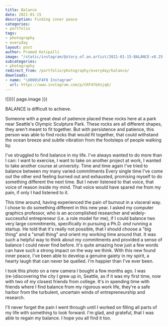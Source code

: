 ```yaml
---
title: Balance
date: 2021-01-15
description: Finding inner peace
categories:
- portfolio
tags:
- photography
- everyday
layout: post
author: Pramod Kotipalli
image: "/static/instagram/@story.of.an.artist/2021-01-15-BALANCE-x0.25.jpg"
subcategories:
- photography
redirect_from: /portfolio/photography/everyday/balance/
downloads:
- name: "\U0001F4F8 Instagram"
  url: https://www.instagram.com/p/CKF4YbXnjq6/
---
```


![]({{ page.image }})

BALANCE is difficult to achieve.

Someone with a great deal of patience placed these rocks
here at a park near Seattle's Olympic Sculpture Park. These
rocks are all different shapes, they aren't meant to fit
together. But with persistence and patience, this person was
able to find rocks that would fit together, that could
withstand the ocean breeze and subtle vibration from the
footsteps of people walking by.

I've struggled to find balance in my life. I've always
wanted to do more than I can: I want to exercise, I want to
take on another project at work, I wanted to take another
course at university. Time and time again I've tried to
balance between my many varied commitments Every single time
I've come out the other end feeling burned out and
exhausted, promising myself to do something different the
next time. But I never listened to that voice, that voice of
reason inside my mind. That voice would have spared me from
my pain, if only I had listened to it.

This time around, having experienced the pain of burnout in
a visceral way. I chose to do something different in this
new year. I asked my computer graphics professor, who is an
accomplished researcher and widely-successful entrepreneur
(i.e. a role model for me), if I could balance two very
large commitments, specifically in pursuing a Ph.D. *and*
running a startup. He told that it's really not possible,
that I should choose a "big thing" and a "small thing" and
orient my working time around that. It was such a helpful
way to think about my commitments and provided a sense of
balance I could never find before. It's quite amazing how
just a few words can have such a strong impact on the way we
think. With this new found inner peace, I've been able to
develop a genuine gaiety in my spirit, a hearty laugh that
can never be quelled. I'm happier than I've ever been.

I took this photo on a new camera I bought a few months ago.
I was (re-)discovering the city I grew up in, Seattle, as if
it was my first time, now with two of my closest friends
from college. It's in spending time with friends where I
find balance from my rigorous work life, they're a safe
harbor from the turbulent, uncertain winds of
entrepreneurship and research. 

I'll never forget the pain I went through until I worked on
filling all parts of my life with something to look forward.
I'm glad, and grateful, that I was able to regain my
balance. I hope you all find it too.

